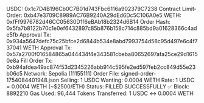 USDC: 0x1c7D4B196Cb0C7B01d743Fbc6116a902379C7238
Contract Limit-Order: 0xb47e3709C8989AC76B9240A29dEd6Dc5C106A0e5
WETH: 0xfFf9976782d46CC05630D1f6eBAb18b2324d6B14
Order Hash: 0x5fa7b8122b70c1e0ef6432897c85b876b158c714c885bd9a01628366c4ade5fb
Approval Tx: 0x934a5647defc75c25bfce2d6844b534e8abd7993754d58c95d497e6c4f737041
WETH Approval Tx: 0x57a2700f016584865a044434f4e343581cbeba80652697afa25ce29d16150e8a
Fill Order Tx: 0xb94afdea49ac874f53d2345226abb914c595fe2ed597feb2cc849d55e23b06c5
Network: Sepolia (11155111)
Order File: signed-order-1754084401948.json
Selling: 1 USDC
Wanting: 0.0004 WETH
Rate: 1 USDC = 0.0004 WETH (~$2500/ETH)
Status: FILLED SUCCESSFULLY ✅
Block: 8892210
Gas Used: 96,444
Tokens Transferred: 1 USDC ↔ 0.0004 WETH